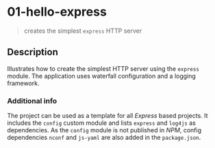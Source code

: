# 01-hello-express
> creates the simplest `express` HTTP server

## Description
Illustrates how to create the simplest HTTP server using the `express` module. The application uses waterfall configuration and a logging framework.

### Additional info
The project can be used as a template for all *Express* based projects. It includes the `config` custom module and lists `express` and `log4js` as dependencies.
As the `config` module is not published in *NPM*, config dependencies `nconf` and `js-yaml` are also added in the `package.json`.
